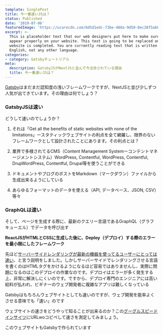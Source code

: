 ```yaml
---
template: SinglePost
title: 今一番速いJSは？
status: Published
date: '2019-07-06'
featuredImage: 'https://ucarecdn.com/bd5d1edc-73be-488a-9d50-8ec28f5ab6a9/'
excerpt: >-
  This is placeholder text that our web designers put here to make sure words
  appear properly on your website. This text is going to be replaced once the
  website is completed. You are currently reading text that is written in
  English, not any other language.
categories:
- category: Gatsbyチュートリアル
meta:
  description: GatsbyJSがNextJSと並んで今注目されている理由
  title: 今一番速いJSは？
---
```


[Gatsby](https://www.gatsbyjs.org/)はまだまだ認知度の浅いフレームワークですが、NextJSと並び少しずつ人気が出てきています。その理由は何でしょう？

### GatsbyJSは速い

どうして速いのでしょうか？

1. それは「Get all the benefits of static websites with none of the limitations」ースタティックウェブサイトの利点を全て網羅し、限界のないフレームワークとして設計されたことにあります。その利点とは？

2. 業界で多様されてるCMS（Content Management Systemーコンテントマネージメントシステム）WordPress, Contentful, WordPress, Contentful, DrupWordPress, Contentful, Drupal等を使うことができる

3. ドキュメントやブログのポストをMarkdown（マークダウン）ファイルから生成出来るようにしている

4. あらゆるフォーマットのデータを使える（API, データベース、JSON, CSV）等々

### GraphQLは速い

そして、ページを生成する際に、最新のクエリー言語であるGraphQL（グラフキューエル）でデータを呼び出す

**ReactJSがHTMLとCSSに生成した後に、Deploy（デプロイ）する際のエラーを最小限にしたフレームワーク**

先ほど[サーバーサイドレンダリングが最新の機器を使ってるユーザーにとっては速い](/blog/tech)、と言う説明をしました。しかしサーバーサイドでレンダリングさせる言語を書くのはHTMLタグをかけるようになるほど容易ではありませんし、実際に問題になるのはこのデプロイの作業なのです。デプロイはエラーが多く発生する上、非常に解決しにくいのです。ですから、デプロイ専門のエンジニアには高い給料が払われ、ビギナーのウェブ開発者に複雑なアプリは難しくなっている

Gatsbyはもちろんウェブサイトとしても速いのですが、ウェブ開発を能率よくさせる意味でも「速い」のです

ウェブサイトの速さをどうやって知ることが出来るのか？この[グーグルスピードインサイツ](https://developers.google.com/speed/pagespeed/insights/)にURLwoコピペして速さを測定してみましょう。

このウェブサイトもGatsbyで作られています